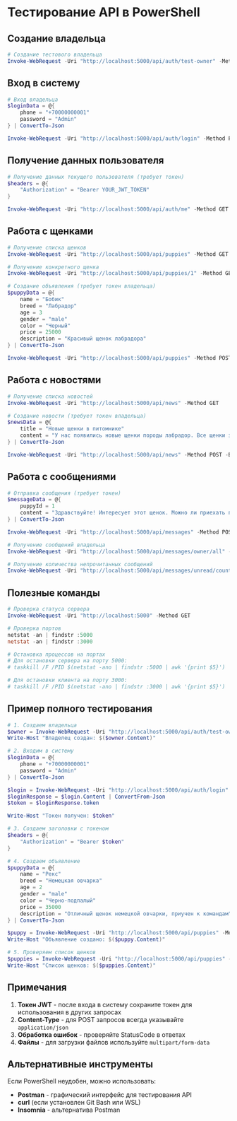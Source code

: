 # Тестирование API в PowerShell

## Создание владельца

```powershell
# Создание тестового владельца
Invoke-WebRequest -Uri "http://localhost:5000/api/auth/test-owner" -Method GET
```

## Вход в систему

```powershell
# Вход владельца
$loginData = @{
    phone = "+70000000001"
    password = "Admin"
} | ConvertTo-Json

Invoke-WebRequest -Uri "http://localhost:5000/api/auth/login" -Method POST -Body $loginData -ContentType "application/json"
```

## Получение данных пользователя

```powershell
# Получение данных текущего пользователя (требует токен)
$headers = @{
    "Authorization" = "Bearer YOUR_JWT_TOKEN"
}

Invoke-WebRequest -Uri "http://localhost:5000/api/auth/me" -Method GET -Headers $headers
```

## Работа с щенками

```powershell
# Получение списка щенков
Invoke-WebRequest -Uri "http://localhost:5000/api/puppies" -Method GET

# Получение конкретного щенка
Invoke-WebRequest -Uri "http://localhost:5000/api/puppies/1" -Method GET

# Создание объявления (требует токен владельца)
$puppyData = @{
    name = "Бобик"
    breed = "Лабрадор"
    age = 3
    gender = "male"
    color = "Черный"
    price = 25000
    description = "Красивый щенок лабрадора"
} | ConvertTo-Json

Invoke-WebRequest -Uri "http://localhost:5000/api/puppies" -Method POST -Body $puppyData -ContentType "application/json" -Headers $headers
```

## Работа с новостями

```powershell
# Получение списка новостей
Invoke-WebRequest -Uri "http://localhost:5000/api/news" -Method GET

# Создание новости (требует токен владельца)
$newsData = @{
    title = "Новые щенки в питомнике"
    content = "У нас появились новые щенки породы лабрадор. Все щенки здоровы и готовы к переезду в новые семьи."
} | ConvertTo-Json

Invoke-WebRequest -Uri "http://localhost:5000/api/news" -Method POST -Body $newsData -ContentType "application/json" -Headers $headers
```

## Работа с сообщениями

```powershell
# Отправка сообщения (требует токен)
$messageData = @{
    puppyId = 1
    content = "Здравствуйте! Интересует этот щенок. Можно ли приехать посмотреть?"
} | ConvertTo-Json

Invoke-WebRequest -Uri "http://localhost:5000/api/messages" -Method POST -Body $messageData -ContentType "application/json" -Headers $headers

# Получение сообщений владельца
Invoke-WebRequest -Uri "http://localhost:5000/api/messages/owner/all" -Method GET -Headers $headers

# Получение количества непрочитанных сообщений
Invoke-WebRequest -Uri "http://localhost:5000/api/messages/unread/count" -Method GET -Headers $headers
```

## Полезные команды

```powershell
# Проверка статуса сервера
Invoke-WebRequest -Uri "http://localhost:5000" -Method GET

# Проверка портов
netstat -an | findstr :5000
netstat -an | findstr :3000

# Остановка процессов на портах
# Для остановки сервера на порту 5000:
# taskkill /F /PID $(netstat -ano | findstr :5000 | awk '{print $5}')

# Для остановки клиента на порту 3000:
# taskkill /F /PID $(netstat -ano | findstr :3000 | awk '{print $5}')
```

## Пример полного тестирования

```powershell
# 1. Создаем владельца
$owner = Invoke-WebRequest -Uri "http://localhost:5000/api/auth/test-owner" -Method GET
Write-Host "Владелец создан: $($owner.Content)"

# 2. Входим в систему
$loginData = @{
    phone = "+70000000001"
    password = "Admin"
} | ConvertTo-Json

$login = Invoke-WebRequest -Uri "http://localhost:5000/api/auth/login" -Method POST -Body $loginData -ContentType "application/json"
$loginResponse = $login.Content | ConvertFrom-Json
$token = $loginResponse.token

Write-Host "Токен получен: $token"

# 3. Создаем заголовки с токеном
$headers = @{
    "Authorization" = "Bearer $token"
}

# 4. Создаем объявление
$puppyData = @{
    name = "Рекс"
    breed = "Немецкая овчарка"
    age = 2
    gender = "male"
    color = "Черно-подпалый"
    price = 35000
    description = "Отличный щенок немецкой овчарки, приучен к командам"
} | ConvertTo-Json

$puppy = Invoke-WebRequest -Uri "http://localhost:5000/api/puppies" -Method POST -Body $puppyData -ContentType "application/json" -Headers $headers
Write-Host "Объявление создано: $($puppy.Content)"

# 5. Проверяем список щенков
$puppies = Invoke-WebRequest -Uri "http://localhost:5000/api/puppies" -Method GET
Write-Host "Список щенков: $($puppies.Content)"
```

## Примечания

1. **Токен JWT** - после входа в систему сохраните токен для использования в других запросах
2. **Content-Type** - для POST запросов всегда указывайте `application/json`
3. **Обработка ошибок** - проверяйте StatusCode в ответах
4. **Файлы** - для загрузки файлов используйте `multipart/form-data`

## Альтернативные инструменты

Если PowerShell неудобен, можно использовать:
- **Postman** - графический интерфейс для тестирования API
- **curl** (если установлен Git Bash или WSL)
- **Insomnia** - альтернатива Postman 